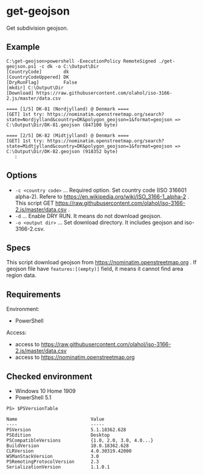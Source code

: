 # get-geojson

Get subdivision geojson.

## Example

```
C:\get-geojson>powershell -ExecutionPolicy RemoteSigned ./get-geojson.ps1 -c dk -o C:\Output\Dir
[CountryCode]        dk
[CountryCodeUppered] DK
[DryRunFlag]         False
[mkdir] C:\Output\Dir
[Download] https://raw.githubusercontent.com/olahol/iso-3166-2.js/master/data.csv

==== [1/5] DK-81 (Nordjylland) @ Denmark ====
[GET] 1st try: https://nominatim.openstreetmap.org/search?state=Nordjylland&country=DK&polygon_geojson=1&format=geojson => C:\Output\Dir/DK-81.geojson (847100 byte)

==== [2/5] DK-82 (Midtjylland) @ Denmark ====
[GET] 1st try: https://nominatim.openstreetmap.org/search?state=Midtjylland&country=DK&polygon_geojson=1&format=geojson => C:\Output\Dir/DK-82.geojson (918352 byte)
   :
```

## Options

* `-c <country code>` ... Required option. Set country code (ISO 316601 alpha-2).  Refere to https://en.wikipedia.org/wiki/ISO_3166-1_alpha-2 . This script GET https://raw.githubusercontent.com/olahol/iso-3166-2.js/master/data.csv .
* `-d` ... Enable DRY RUN. It means do not download geojson.
* `-o <output dir>` ... Set download directory. It includes geojson and iso-3166-2.csv.

## Specs

This script download geojson from https://nominatim.openstreetmap.org .
If geojson file have `features:[(empty)]` field, it means it cannot find area region data.

## Requirements

Environment:
* PowerShell

Access:
* access to https://raw.githubusercontent.com/olahol/iso-3166-2.js/master/data.csv
* access to https://nominatim.openstreetmap.org


## Checked environment

* Windows 10 Home 1909
* PowerShell 5.1

```
PS> $PSVersionTable

Name                           Value
----                           -----
PSVersion                      5.1.18362.628
PSEdition                      Desktop
PSCompatibleVersions           {1.0, 2.0, 3.0, 4.0...}
BuildVersion                   10.0.18362.628
CLRVersion                     4.0.30319.42000
WSManStackVersion              3.0
PSRemotingProtocolVersion      2.3
SerializationVersion           1.1.0.1
```
